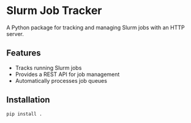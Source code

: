 # Slurm Job Tracker

A Python package for tracking and managing Slurm jobs with an HTTP server.

## Features

- Tracks running Slurm jobs
- Provides a REST API for job management
- Automatically processes job queues

## Installation

```bash
pip install .
